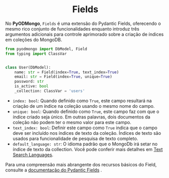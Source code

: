 # <center>Fields</center>

No **PyODMongo**, `Fields` é uma extensão do Pydantic Fields, oferecendo o mesmo rico conjunto de funcionalidades enquanto introduz três argumentos adicionais para controle aprimorado sobre a criação de índices em coleções do MongoDB.

```python
from pyodmongo import DbModel, Field
from typing import ClassVar


class User(DbModel):
    name: str = Field(index=True, text_index=True)
    email: str = Field(index=True, unique=True)
    password: str
    is_active: bool
    _collection: ClassVar = 'users'
```

- `index: bool`: Quando definido como `True`, este campo resultará na criação de um índice na coleção usando o mesmo nome do campo.
- `unique: bool`: Quando definido como `True`, este campo faz com que o índice criado seja único. Em outras palavras, dois documentos da coleção não podem ter o mesmo valor para este campo.
- `text_index: bool`: Definir este campo como `True` indica que o campo deve ser incluído nos índices de texto da coleção. Índices de texto são usados para funcionalidade de pesquisa de texto completo.
- `default_language: str`: O idioma padrão que o MongoDb irá setar no índice de texto da collection. Você pode conferir mais detalhes em <a href="https://www.mongodb.com/docs/manual/reference/text-search-languages/#std-label-text-search-languages" target="_blank">Text Search Languages</a>.

Para uma compreensão mais abrangente dos recursos básicos do Field, consulte a <a href="https://docs.pydantic.dev/latest/api/fields/" target="_blank">documentação do Pydantic Fields</a> .
